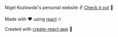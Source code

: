 Nigel Kozlowski's personal website :v: [Check it out](https://kozlown.github.io/nigelk.fr/) :banana:

Made with :heart: using [react](https://reactjs.org/) :fire:

Created with [create-react-app](https://github.com/facebookincubator/create-react-app) :strawberry:
